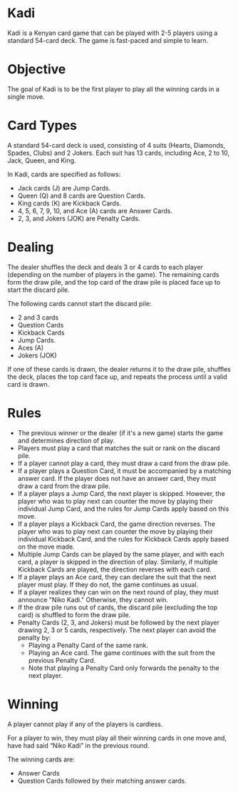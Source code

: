 # Kadi
Kadi is a Kenyan card game that can be played with 2-5 players using a standard 54-card deck. The game is fast-paced and simple to learn.

# Objective
The goal of Kadi is to be the first player to play all the winning cards in a single move.

# Card Types

A standard 54-card deck is used, consisting of 4 suits (Hearts, Diamonds, Spades, Clubs) and 2 Jokers. Each suit has 13 cards, including Ace, 2 to 10, Jack, Queen, and King.

In Kadi, cards are specified as follows:
- Jack cards (J) are Jump Cards.
- Queen (Q) and 8 cards are Question Cards.
- King cards (K) are Kickback Cards.
- 4, 5, 6, 7, 9, 10, and Ace (A) cards are Answer Cards.
- 2, 3, and Jokers (JOK) are Penalty Cards.

# Dealing
The dealer shuffles the deck and deals 3 or 4 cards to each player (depending on the number of players in the game). The remaining cards form the draw pile, and the top card of the draw pile is placed face up to start the discard pile. 

The following cards cannot start the discard pile:
- 2 and 3 cards
- Question Cards
- Kickback Cards
- Jump Cards.
- Aces (A)
- Jokers (JOK)

If one of these cards is drawn, the dealer returns it to the draw pile, shuffles the deck, places the top card face up, and repeats the process until a valid card is drawn.

# Rules
- The previous winner or the dealer (if it's a new game) starts the game and determines direction of play.
- Players must play a card that matches the suit or rank on the discard pile.
- If a player cannot play a card, they must draw a card from the draw pile.
- If a player plays a Question Card, it must be accompanied by a matching answer card. If the player does not have an answer card, they must draw a card from the draw pile.
- If a player plays a Jump Card, the next player is skipped. However, the player who was to play next can counter the move by playing their individual Jump Card, and the rules for Jump Cards apply based on this move.
- If a player plays a Kickback Card, the game direction reverses. The player who was to play next can counter the move by playing their individual Kickback Card, and the rules for Kickback Cards apply based on the move made.
- Multiple Jump Cards can be played by the same player, and with each card, a player is skipped in the direction of play. Similarly, if multiple Kickback Cards are played, the direction reverses with each card.
- If a player plays an Ace card, they can declare the suit that the next player must play. If they do not, the game continues as usual.
- If a player realizes they can win on the next round of play, they must announce "Niko Kadi." Otherwise, they cannot win.
- If the draw pile runs out of cards, the discard pile (excluding the top card) is shuffled to form the draw pile.
- Penalty Cards (2, 3, and Jokers) must be followed by the next player drawing 2, 3 or 5 cards, respectively. The next player can avoid the penalty by:
    - Playing a Penalty Card of the same rank.
    - Playing an Ace card. The game continues with the suit from the previous Penalty Card.
    - Note that playing a Penalty Card only forwards the penalty to the next player.

# Winning
A player cannot play if any of the players is cardless.

For a player to win, they must play all their winning cards in one move and, have had said “Niko Kadi” in the previous round. 

The winning cards are:
-	Answer Cards
-	Question Cards followed by their matching answer cards. 


